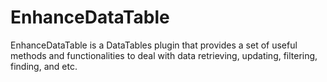 # EnhanceDataTable
EnhanceDataTable is a DataTables plugin that provides a set of useful methods and functionalities to deal with data retrieving, updating, filtering, finding, and etc.
